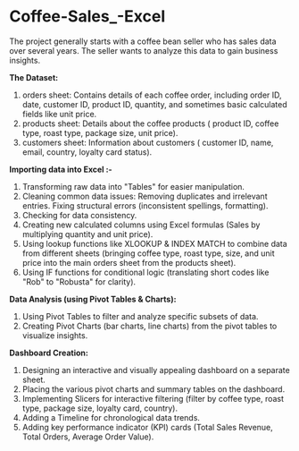 # Coffee-Sales_-Excel

The project generally starts with a coffee bean seller who has sales data over several years. The seller wants to analyze this data to gain business insights.

**The Dataset:**
1. orders sheet: Contains details of each coffee order, including order ID, date, customer ID, product ID, quantity, and sometimes basic calculated fields like unit price.
2. products sheet: Details about the coffee products ( product ID, coffee type, roast type, package size, unit price).
3. customers sheet: Information about customers ( customer ID, name, email, country, loyalty card status).

**Importing data into Excel :-**
1. Transforming raw data into "Tables" for easier manipulation.
2. Cleaning common data issues:
   Removing duplicates and irrelevant entries.
   Fixing structural errors (inconsistent spellings, formatting).
3. Checking for data consistency.
4. Creating new calculated columns using Excel formulas (Sales by multiplying quantity and unit price).
5. Using lookup functions like XLOOKUP & INDEX MATCH to combine data from different sheets (bringing coffee type, roast type, size, and unit price into the main orders sheet from the products sheet).
6. Using IF functions for conditional logic (translating short codes like "Rob" to "Robusta" for clarity).

**Data Analysis (using Pivot Tables & Charts):**
1. Using Pivot Tables to filter and analyze specific subsets of data.
2. Creating Pivot Charts (bar charts, line charts) from the pivot tables to visualize insights.

**Dashboard Creation:**
1. Designing an interactive and visually appealing dashboard on a separate sheet.
2. Placing the various pivot charts and summary tables on the dashboard.
3. Implementing Slicers for interactive filtering (filter by coffee type, roast type, package size, loyalty card, country).
4. Adding a Timeline for chronological data trends.
5. Adding key performance indicator (KPI) cards (Total Sales Revenue, Total Orders, Average Order Value).

